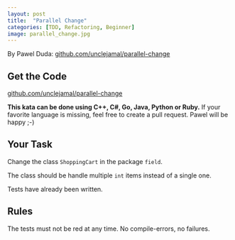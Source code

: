 ```yaml
---
layout: post
title:  "Parallel Change"
categories: [TDD, Refactoring, Beginner]
image: parallel_change.jpg
---
```


By Pawel Duda: [github.com/unclejamal/parallel-change](https://github.com/unclejamal/parallel-change)

## Get the Code

[github.com/unclejamal/parallel-change](https://github.com/unclejamal/parallel-change)

**This kata can be done using C++, C#, Go, Java, Python or Ruby.** If your favorite language is missing, feel free to create a pull request. Pawel will be happy ;-)

## Your Task

Change the class `ShoppingCart` in the package `field`.

The class should be handle multiple `int` items instead of a single one.

Tests have already been written.

## Rules

The tests must not be red at any time. No compile-errors, no failures.
